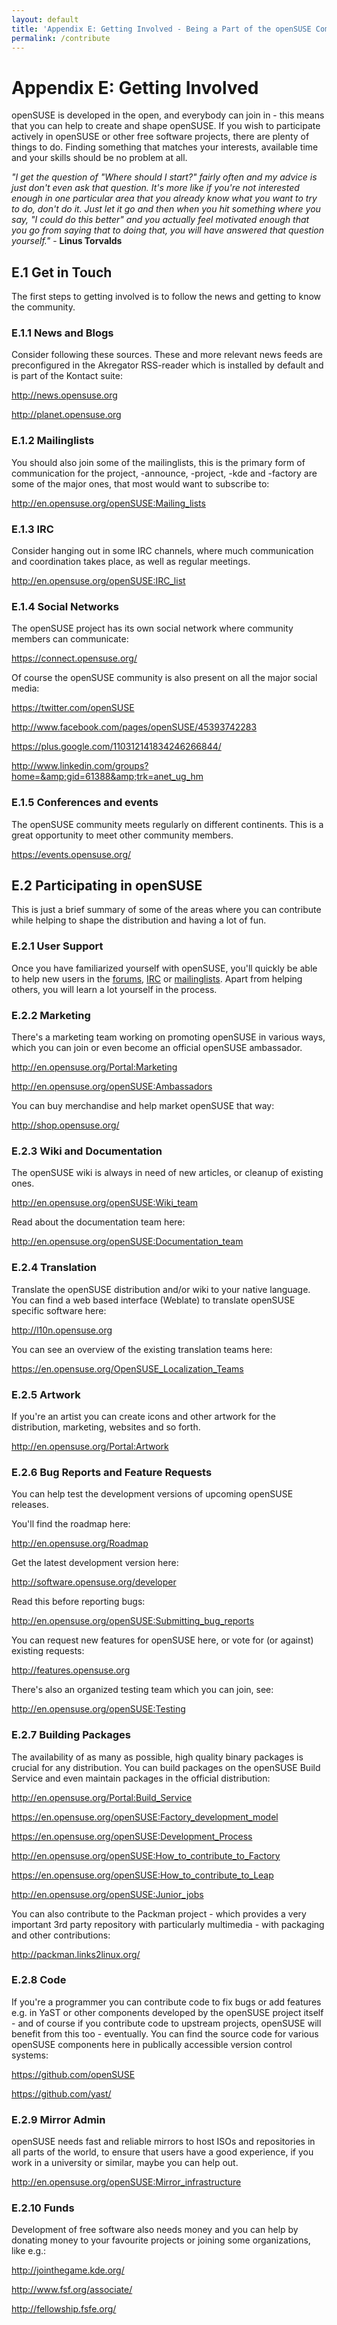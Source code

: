 ```yaml
---
layout: default
title: 'Appendix E: Getting Involved - Being a Part of the openSUSE Community and How to Contribute'
permalink: /contribute
---
```


# Appendix E: Getting Involved

openSUSE is developed in the open, and everybody can join in - this means that you can help to create and shape openSUSE. If you wish to participate actively in openSUSE or other free software projects, there are plenty of things to do. Finding something that matches your interests, available time and your skills should be no problem at all.

<div class="tip"><em>"I get the question of "Where should I start?" fairly often and my advice is just don't even ask that question. It's more like if you're not interested enough in one particular area that you already know what you want to try to do, don't do it. Just let it go and then when you hit something where you say, "I could do this better" and you actually feel motivated enough that you go from saying that to doing that, you will have answered that question yourself."</em> - <b>Linus Torvalds</b></div>

## E.1 Get in Touch

The first steps to getting involved is to follow the news and getting to know the community.

### E.1.1 News and Blogs

Consider following these sources. These and more relevant news feeds are preconfigured in the Akregator RSS-reader which is installed by default and is part of the Kontact suite:

<a href="http://news.opensuse.org" target="_blank">http://news.opensuse.org</a>

<a href="http://planet.opensuse.org" target="_blank">http://planet.opensuse.org</a>

### E.1.2 Mailinglists

You should also join some of the mailinglists, this is the primary form of communication for the project, -announce, -project, -kde and -factory are some of the major ones, that most would want to subscribe to:

<a href="http://en.opensuse.org/openSUSE:Mailing_lists" target="_blank">http://en.opensuse.org/openSUSE:Mailing_lists</a>

### E.1.3 IRC

Consider hanging out in some IRC channels, where much communication and coordination takes place, as well as regular meetings.

<a href="http://en.opensuse.org/openSUSE:IRC_list" target="_blank">http://en.opensuse.org/openSUSE:IRC_list</a>

### E.1.4 Social Networks

The openSUSE project has its own social network where community members can communicate:

<a href="https://connect.opensuse.org/" target="_blank">https://connect.opensuse.org/</a>

Of course the openSUSE community is also present on all the major social media:

<a href="https://twitter.com/openSUSE" target="_blank">https://twitter.com/openSUSE</a>

<a href="http://www.facebook.com/pages/openSUSE/45393742283" target="_blank">http://www.facebook.com/pages/openSUSE/45393742283</a>

<a href="https://plus.google.com/110312141834246266844/" target="_blank">https://plus.google.com/110312141834246266844/</a>

<a href="http://www.linkedin.com/groups?home=&amp;gid=61388&amp;trk=anet_ug_hm" target="_blank">http://www.linkedin.com/groups?home=&amp;gid=61388&amp;trk=anet_ug_hm</a>

### E.1.5 Conferences and events

The openSUSE community meets regularly on different continents. This is a great opportunity to meet other community members.

<a href="https://events.opensuse.org/" target="_blank">https://events.opensuse.org/</a>

## E.2 Participating in openSUSE

This is just a brief summary of some of the areas where you can contribute while helping to shape the distribution and having a lot of fun.

### E.2.1 User Support

Once you have familiarized yourself with openSUSE, you'll quickly be able to help new users in the <a href="http://forums.opensuse.org" target="_blank">forums</a>, <a href="http://en.opensuse.org/openSUSE:IRC_list" target="_blank">IRC</a> or <a href="http://en.opensuse.org/openSUSE:Mailing_lists" target="_blank">mailinglists</a>. Apart from helping others, you will learn a lot yourself in the process.

### E.2.2 Marketing

There's a marketing team working on promoting openSUSE in various ways, which you can join or even become an official openSUSE ambassador.

<a href="http://en.opensuse.org/Portal:Marketing" target="_blank">http://en.opensuse.org/Portal:Marketing</a>

<a href="http://en.opensuse.org/openSUSE:Ambassadors" target="_blank">http://en.opensuse.org/openSUSE:Ambassadors</a>

You can buy merchandise and help market openSUSE that way:

<a href="http://shop.opensuse.org" target="_blank">http://shop.opensuse.org/</a>

### E.2.3 Wiki and Documentation

The openSUSE wiki is always in need of new articles, or cleanup of existing ones.

<a href="http://en.opensuse.org/openSUSE:Wiki_team" target="_blank">http://en.opensuse.org/openSUSE:Wiki_team</a>

Read about the documentation team here:

<a href="http://en.opensuse.org/openSUSE:Documentation_team" target="_blank">http://en.opensuse.org/openSUSE:Documentation_team</a>

### E.2.4 Translation

Translate the openSUSE distribution and/or wiki to your native language. You can find a web based interface (Weblate) to translate openSUSE specific software here:

<a href="http://l10n.opensuse.org" target="_blank">http://l10n.opensuse.org</a>

You can see an overview of the existing translation teams here:

<a href="https://en.opensuse.org/OpenSUSE_Localization_Teams" target="_blank">https://en.opensuse.org/OpenSUSE_Localization_Teams</a>

### E.2.5 Artwork

If you're an artist you can create icons and other artwork for the distribution, marketing, websites and so forth.

<a href="http://en.opensuse.org/Portal:Artwork" target="_blank">http://en.opensuse.org/Portal:Artwork</a>

### E.2.6 Bug Reports and Feature Requests

You can help test the development versions of upcoming openSUSE releases.

You'll find the roadmap here:

<a href="http://en.opensuse.org/Roadmap" target="_blank">http://en.opensuse.org/Roadmap</a>

Get the latest development version here:

<a href="http://software.opensuse.org/developer" target="_blank">http://software.opensuse.org/developer</a>

Read this before reporting bugs:

<a href="http://en.opensuse.org/openSUSE:Submitting_bug_reports" target="_blank">http://en.opensuse.org/openSUSE:Submitting_bug_reports</a>

You can request new features for openSUSE here, or vote for (or against) existing requests:

<a href="http://features.opensuse.org" target="_blank">http://features.opensuse.org</a>

There's also an organized testing team which you can join, see:

<a href="http://en.opensuse.org/openSUSE:Testing" target="_blank">http://en.opensuse.org/openSUSE:Testing</a>

### E.2.7 Building Packages

The availability of as many as possible, high quality binary packages is crucial for any distribution. You can build packages on the openSUSE Build Service and even maintain packages in the official distribution:

<a href="http://en.opensuse.org/Portal:Build_Service" target="_blank">http://en.opensuse.org/Portal:Build_Service</a>

<a href="https://en.opensuse.org/openSUSE:Factory_development_model" target="_blank">https://en.opensuse.org/openSUSE:Factory_development_model</a>

<a href="https://en.opensuse.org/openSUSE:Development_Process" target="_blank">https://en.opensuse.org/openSUSE:Development_Process</a>

<a href="http://en.opensuse.org/openSUSE:How_to_contribute_to_Factory" target="_blank">http://en.opensuse.org/openSUSE:How_to_contribute_to_Factory</a>

<a href="https://en.opensuse.org/openSUSE:How_to_contribute_to_Leap" target="_blank">https://en.opensuse.org/openSUSE:How_to_contribute_to_Leap</a>

<a href="http://en.opensuse.org/openSUSE:Junior_jobs" target="_blank">http://en.opensuse.org/openSUSE:Junior_jobs</a>

You can also contribute to the Packman project - which provides a very important 3rd party repository with particularly multimedia - with packaging and other contributions:

<a href="http://packman.links2linux.org/" target="_blank">http://packman.links2linux.org/</a>

### E.2.8 Code

If you're a programmer you can contribute code to fix bugs or add features e.g. in YaST or other components developed by the openSUSE project itself - and of course if you contribute code to upstream projects, openSUSE will benefit from this too - eventually. You can find the source code for various openSUSE components here in publically accessible version control systems:

<a href="https://github.com/openSUSE" target="_blank">https://github.com/openSUSE</a>

<a href="https://github.com/yast/" target="_blank">https://github.com/yast/</a>

### E.2.9 Mirror Admin

openSUSE needs fast and reliable mirrors to host ISOs and repositories in all parts of the world, to ensure that users have a good experience, if you work in a university or similar, maybe you can help out.

<a href="http://en.opensuse.org/openSUSE:Mirror_infrastructure" target="_blank">http://en.opensuse.org/openSUSE:Mirror_infrastructure</a>

### E.2.10 Funds

Development of free software also needs money and you can help by donating money to your favourite projects or joining some organizations, like e.g.:

<a href="http://jointhegame.kde.org/" target="_blank">http://jointhegame.kde.org/</a>

<a href="http://www.fsf.org/associate/" target="_blank">http://www.fsf.org/associate/</a>

<a href="http://fellowship.fsfe.org/" target="_blank">http://fellowship.fsfe.org/</a>
